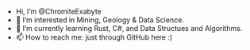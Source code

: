 -  Hi, I’m @ChromiteExabyte
- 👀 I’m interested in Mining, Geology & Data Science.
- 🌱 I’m currently learning Rust, C#, and Data Structues and Algorithms. 
- 📫 How to reach me: just through GitHub here :)

<!---
ChromiteExabyte/ChromiteExabyte is a ✨ special ✨ repository because its `README.md` (this file) appears on your GitHub profile.
You can click the Preview link to take a look at your changes.
--->
